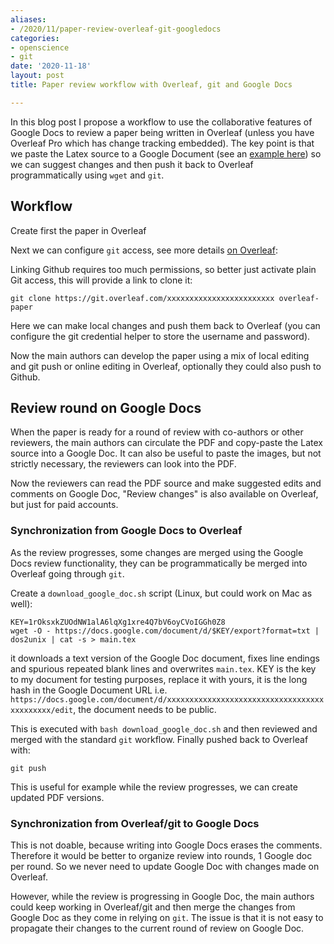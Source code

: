 ```yaml
---
aliases:
- /2020/11/paper-review-overleaf-git-googledocs
categories:
- openscience
- git
date: '2020-11-18'
layout: post
title: Paper review workflow with Overleaf, git and Google Docs

---
```


In this blog post I propose a workflow to use the collaborative features of Google Docs
to review a paper being written in Overleaf (unless you have Overleaf Pro which has
change tracking embedded).
The key point is that we paste the Latex source to a Google Document (see an [example here](https://docs.google.com/document/d/1rOksxkZUOdNW1alA6lqXg1xre4Q7bV6oyCVoIGGh0Z8/edit?usp=sharing)) so we can
suggest changes and then push it back to Overleaf programmatically using `wget` and `git`.

## Workflow

Create first the paper in Overleaf

Next we can configure `git` access, see more details [on Overleaf](https://www.overleaf.com/learn/how-to/Using_Git_and_GitHub):

Linking Github requires too much permissions, so better just activate plain Git access,
this will provide a link to clone it:

    git clone https://git.overleaf.com/xxxxxxxxxxxxxxxxxxxxxxxx overleaf-paper

Here we can make local changes and push them back to Overleaf (you can configure the git credential
helper to store the username and password).

Now the main authors can develop the paper using a mix of local editing and git push or online editing in Overleaf,
optionally they could also push to Github.

## Review round on Google Docs

When the paper is ready for a round of review with co-authors or other reviewers, the main authors can
circulate the PDF and copy-paste the Latex source into a Google Doc. It can also be useful to paste
the images, but not strictly necessary, the reviewers can look into the PDF.

Now the reviewers can read the PDF source and make suggested edits and comments on Google Doc,
"Review changes" is also available on Overleaf, but just for paid accounts.

### Synchronization from Google Docs to Overleaf

As the review progresses, some changes are merged using the Google Docs review functionality,
they can be programmatically be merged into Overleaf going through `git`.

Create a `download_google_doc.sh` script (Linux, but could work on Mac as well):

    KEY=1rOksxkZUOdNW1alA6lqXg1xre4Q7bV6oyCVoIGGh0Z8
    wget -O - https://docs.google.com/document/d/$KEY/export?format=txt | dos2unix | cat -s > main.tex

it downloads a text version of the Google Doc document, fixes line endings and spurious repeated blank lines
and overwrites `main.tex`. KEY is the key to my document for testing purposes, replace it with
yours, it is the long hash in the Google Document URL i.e. `https://docs.google.com/document/d/xxxxxxxxxxxxxxxxxxxxxxxxxxxxxxxxxxxxxxxxxxxx/edit`,
the document needs to be public.

This is executed with `bash download_google_doc.sh` and then reviewed and merged with the standard `git` workflow.
Finally pushed back to Overleaf with:

    git push

This is useful for example while the review progresses, we can create updated PDF versions.

### Synchronization from Overleaf/git to Google Docs

This is not doable, because writing into Google Docs erases the comments.
Therefore it would be better to organize review into rounds, 1 Google doc per round.
So we never need to update Google Doc with changes made on Overleaf.

However, while the review is progressing in Google Doc, the main authors could keep working in Overleaf/git
and then merge the changes from Google Doc as they come in relying on `git`.
The issue is that it is not easy to propagate their changes to the current round of review on Google Doc.
